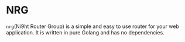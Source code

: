 # NRG
`nrg`(Ni9ht Router Group) is a simple and easy to use router for your web application. It is written in pure Golang and has no dependencies. 
